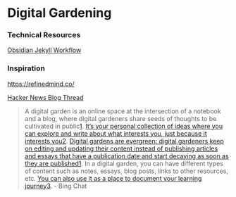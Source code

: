 # Digital Gardening
### Technical Resources
[Obsidian Jekyll Workflow](https://read.readwise.io/new/read/01gvqe1z4pr7cm17j86gz972h8)

### Inspiration
https://refinedmind.co/

[Hacker News Blog Thread](https://news.ycombinator.com/item?id=35164819)

>A digital garden is an online space at the intersection of a notebook and a blog, where digital gardeners share seeds of thoughts to be cultivated in public[1](https://nesslabs.com/digital-garden-set-up). [It’s your personal collection of ideas where you can explore and write about what interests you, just because it interests you](https://www.thunknotes.com/blog/what-is-a-digital-garden)[2](https://www.thunknotes.com/blog/what-is-a-digital-garden). [Digital gardens are evergreen: digital gardeners keep on editing and updating their content instead of publishing articles and essays that have a publication date and start decaying as soon as they are published](https://nesslabs.com/digital-garden-set-up)[1](https://nesslabs.com/digital-garden-set-up).
>In a digital garden, you can have different types of content such as notes, essays, blog posts, links to other resources, etc. [You can also use it as a place to document your learning journey](https://www.technologyreview.com/2020/09/03/1007716/digital-gardens-let-you-cultivate-your-own-little-bit-of-the-internet/)[3](https://www.technologyreview.com/2020/09/03/1007716/digital-gardens-let-you-cultivate-your-own-little-bit-of-the-internet/).
\- Bing Chat